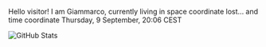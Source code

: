 Hello visitor! I am Giammarco, currently living in space coordinate lost... and time coordinate Thursday, 9 September, 20:06 CEST

![GitHub Stats](https://github-readme-stats.vercel.app/api?username=grcasanova)
